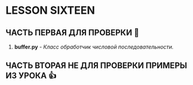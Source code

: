 # LESSON SIXTEEN
## ЧАСТЬ ПЕРВАЯ ДЛЯ ПРОВЕРКИ  :metal:
1. __buffer.py__ - _Класс обработчик числовой последовательности._

## ЧАСТЬ ВТОРАЯ НЕ ДЛЯ ПРОВЕРКИ ПРИМЕРЫ ИЗ УРОКА  :+1: